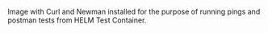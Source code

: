 Image with Curl and Newman installed for the purpose of running pings and postman tests from HELM Test Container.